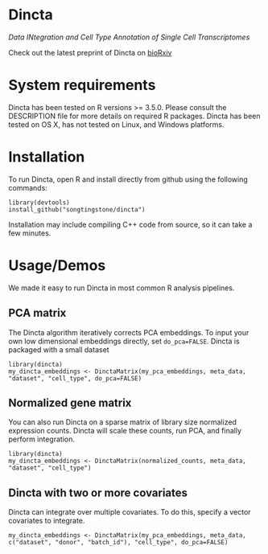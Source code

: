# Dincta

*Data INtegration and Cell Type Annotation of Single Cell Transcriptomes*

Check out the latest preprint of Dincta on [bioRxiv](https://www.biorxiv.org/content/10.1101/2020.09.28.316901v1)

# System requirements 

Dincta has been tested on R versions >= 3.5.0. Please consult the DESCRIPTION file for more details on required R packages. Dincta has been tested on OS X,  has not tested on Linux,  and Windows platforms.

# Installation

To run Dincta, open R and install directly from github using the following commands: 

```
library(devtools)
install_github("songtingstone/dincta")
```

Installation may include compiling C++ code from source, so it can take a few minutes. 

# Usage/Demos

We made it easy to run Dincta in most common R analysis pipelines. 


## PCA matrix

The Dincta algorithm iteratively corrects PCA embeddings. To input your own low dimensional embeddings directly, set `do_pca=FALSE`. Dincta is packaged with a small dataset 

```
library(dincta)
my_dincta_embeddings <- DinctaMatrix(my_pca_embeddings, meta_data, "dataset", "cell_type", do_pca=FALSE)
```

## Normalized gene matrix

You can also run Dincta on a sparse matrix of library size normalized expression counts. Dincta will scale these counts, run PCA, and finally perform integration. 

```
library(dincta)
my_dincta_embeddings <- DinctaMatrix(normalized_counts, meta_data, "dataset", "cell_type")
```


## Dincta with two or more covariates

Dincta can integrate over multiple covariates. To do this, specify a vector covariates to integrate. 

```
my_dincta_embeddings <- DinctaMatrix(my_pca_embeddings, meta_data, c("dataset", "donor", "batch_id"), "cell_type", do_pca=FALSE)
```





